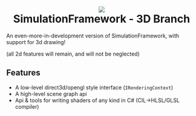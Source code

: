 <h1 align="center">
<img src="https://raw.githubusercontent.com/Redninja106/simulationframework/master/assets/logo-128x128.png"/>
<br>SimulationFramework - 3D Branch</br>
</h1>

An even-more-in-development version of SimulationFramework, with support for 3d drawing!

(all 2d features will remain, and will not be neglected)

## Features

- A low-level direct3d/opengl style interface (`IRenderingContext`)
- A high-level scene graph api
- Api & tools for writing shaders of any kind in C# (CIL->HLSL/GLSL compiler)
